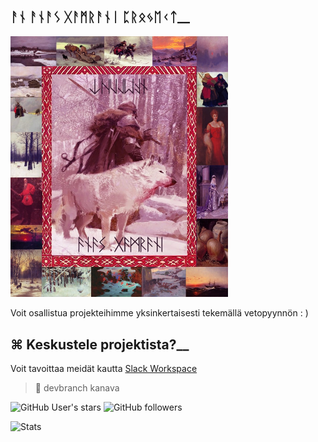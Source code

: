 ## ᚨᚾ ᚨᚾᚨᛊ ᚷᚨᛗᚱᚨᚾᛁ ᛈᚱᛟᛃᛖᚲᛏ__

 <img src="/.info/art.jpg" alt="Art" width="69%"/>

Voit osallistua projekteihimme yksinkertaisesti tekemällä vetopyynnön : )


## ⌘ Keskustele projektista?__

Voit tavoittaa meidät kautta [Slack Workspace](https://join.slack.com/t/svartmaneasyl/shared_invite/zt-g2qhdqkg-wjrpG5KTQbEChPtSMdMu6A )


> 🐞 devbranch kanava

![GitHub User's stars](https://img.shields.io/github/stars/Rostov1991?style=social)
![GitHub followers](https://img.shields.io/github/followers/Rostov1991?style=social)

![Stats](https://anasgamrani.vercel.app/api/top-langs/?username=Rostov1991&hide=php&layout=compact&theme=buefy&bg_color=FDE0FF&count_private=true&title_color=9038C9&include_all_commits&show_icons=true)
